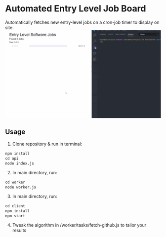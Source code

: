# Automated Entry Level Job Board

Automatically fetches new entry-level jobs on a cron-job timer to display on site.
![](JobsGif.gif)

## Usage

1. Clone repository & run in terminal:

```
npm install
cd api
node index.js
```
2. In main directory, run:
```
cd worker
node worker.js
```
3. In main directory, run:
```
cd client
npm install
npm start
```
4. Tweak the algorithm in /worker/tasks/fetch-github.js to tailor your results


